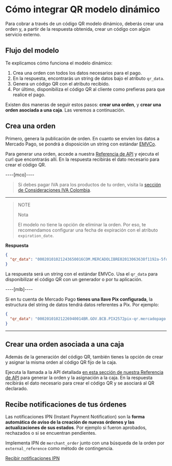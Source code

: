 # Cómo integrar QR modelo dinámico

Para cobrar a través de un código QR modelo dinámico, deberás crear una orden y, a partir de la respuesta obtenida, crear un código con algún servicio externo.

## Flujo del modelo

Te explicamos cómo funciona el modelo dinámico:

1. Crea una orden con todos los datos necesarios para el pago.
2. En la respuesta, encontrarás un string de datos bajo el atributo `qr_data`.
3. Genera un código QR con el atributo recibido.
4. Por último, disponibiliza el código QR al cliente como prefieras para que realice el pago.

Existen dos maneras de seguir estos pasos: **crear una orden**, y **crear una orden asociada a una caja**. Las veremos a continuación.

## Crea una orden

Primero, genera la publicación de orden. En cuanto se envíen los datos a Mercado Pago, se pondrá a disposición un string con estándar [EMVCo](https://www.emvco.com/emv-technologies/qrcodes).

Para generar una orden, accede a nuestra [Referencia de API](/developers/es/reference/qr-dynamic/_instore_orders_qr_seller_collectors_user_id_pos_external_pos_id_qrs/post) y ejecuta el curl que encontrarás allí. En la respuesta recibirás el dato necesario para crear el código QR.


----[mco]----
> Si debes pagar IVA para los productos de tu orden, visita la [sección de Consideraciones IVA Colombia](/developers/es/guides/additional-content/localization/iva-colombia).
------------

> NOTE
>
> Nota
>
> El modelo no tiene la opción de eliminar la orden. Por eso, te recomendamos configurar una fecha de expiración con el atributo `expiration_date`.

**Respuesta**

```json
{
  "qr_data": "00020101021243650016COM.MERCADOLIBRE02013063638f1192a-5fd1-4180-a180-8bcae3556bc35204000053039865802BR5925IZABEL AAAA DE MELO6007BARUERI62070503***63040B6D"
}
```
La respuesta será un string con el estándar EMVCo. Usa el `qr_data` para disponibilizar el código QR con un generador o por tu aplicación.

----[mlb]----

Si en tu cuenta de Mercado Pago **tienes una llave Pix configurada**, la estructura del string de datos tendrá datos referentes a Pix.
Por ejemplo:

```json
{
  "qr_data": "00020101021226940014BR.GOV.BCB.PIX2572pix-qr.mercadopago.com/instore/o/v2/fdf9ece0-6137-4e1e-a49d-94f55ec9eee25204000053039865802BR5925FELIPE AAAAAA AAAAA 6009SAO PAULO62070503***6304B61D"
}
```

------------


## Crear una orden asociada a una caja

Además de la generación del código QR, también tienes la opción de crear y asignar la misma orden al código QR fijo de la caja.

Ejecuta la llamada a la API detallada [en esta sección de nuestra Referencia de API](/developers/es/reference/qr-dynamic/_instore_orders_qr_seller_collectors_user_id_pos_external_pos_id_qrs/put) para generar la orden y la asignación a la caja. En la respuesta recibirás el dato necesario para crear el código QR y se asociará al QR declarado.


## Recibe notificaciones de tus órdenes

Las notificaciones IPN (Instant Payment Notification) son la **forma automática de aviso de la creación de nuevas órdenes y las actualizaciones de sus estados**. Por ejemplo si fueron aprobados, rechazados o si se encuentran pendientes.

Implementa IPN de `merchant_order` junto con una búsqueda de la orden por `external_reference` como método de contingencia.

[Recibir notificaciones IPN](/developers/es/docs/qr-code/additional-content/notifications/ipn)

